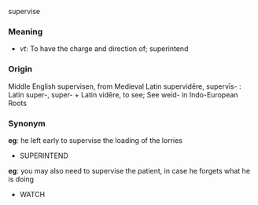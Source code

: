 supervise
### Meaning
+ _vt_: To have the charge and direction of; superintend

### Origin

Middle English supervisen, from Medieval Latin supervidēre, supervīs- : Latin super-, super- + Latin vidēre, to see; See weid- in Indo-European Roots

### Synonym

__eg__: he left early to supervise the loading of the lorries

+ SUPERINTEND

__eg__: you may also need to supervise the patient, in case he forgets what he is doing

+ WATCH


